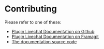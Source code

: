 <!--
SPDX-FileCopyrightText: 2024-2025 John Livingston <https://www.john-livingston.fr/>

SPDX-License-Identifier: AGPL-3.0-only
-->

# Contributing

Please refer to one of these:

* [Plugin Livechat Documentation on Github](https://johnxlivingston.github.io/peertube-plugin-livechat/contributing/)
* [Plugin Livechat Documentation on Framagit](https://livingston.frama.io/peertube-plugin-livechat/contributing/)
* [The documentation source code](./support/documentation/content/contributing/)
